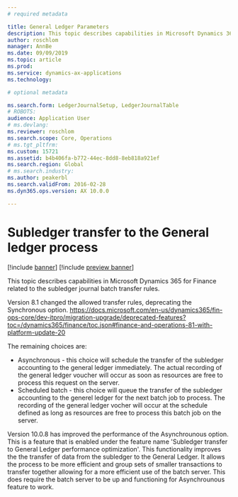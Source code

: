 ```yaml
---
# required metadata

title: General Ledger Parameters
description: This topic describes capabilities in Microsoft Dynamics 365 for Finance related to the subledger transfer process in the general ledger.
author: roschlom
manager: AnnBe
ms.date: 09/09/2019
ms.topic: article
ms.prod: 
ms.service: dynamics-ax-applications
ms.technology: 

# optional metadata

ms.search.form: LedgerJournalSetup, LedgerJournalTable
# ROBOTS: 
audience: Application User
# ms.devlang: 
ms.reviewer: roschlom
ms.search.scope: Core, Operations
# ms.tgt_pltfrm: 
ms.custom: 15721
ms.assetid: b4b406fa-b772-44ec-8dd8-8eb818a921ef
ms.search.region: Global
# ms.search.industry: 
ms.author: peakerbl
ms.search.validFrom: 2016-02-28
ms.dyn365.ops.version: AX 10.0.0

---
```


# Subledger transfer to the General ledger process

[!include [banner](../includes/banner.md)]
[!include [preview banner](../includes/preview-banner.md)]

This topic describes capabilities in Microsoft Dynamics 365 for Finance related to the subledger journal batch transfer rules.

Version 8.1 changed the allowed transfer rules, deprecating the Synchronous option. 
https://docs.microsoft.com/en-us/dynamics365/fin-ops-core/dev-itpro/migration-upgrade/deprecated-features?toc=/dynamics365/finance/toc.json#finance-and-operations-81-with-platform-update-20

The remaining choices are: 
 - Asynchronous - this choice will schedule the transfer of the subledger accounting to the general ledger immediately. The actual recording of the general ledger voucher will occur as soon as resources are free to process this request on the server. 
 - Scheduled batch - this choice will queue the transfer of the subledger accounting to the generel ledger for the next batch job to process. The recording of the general ledger vocher will occur at the schedule defined as long as resources are free to process this batch job on the server. 
 
 
 Version 10.0.8 has improved the performance of the Asynchrounous option. This is a feature that is enabled under the feature name 'Subledger transfer to General Ledger performance optimization'. 
 This functionality improves the the transfer of data from the subledger to the General Ledger. It allows the process to be more efficient and group sets of smaller transactions to transfer together allowing for a more efficient use of the batch server. 
This does require the batch server to be up and functioning for Asynchrounous feature to work. 
